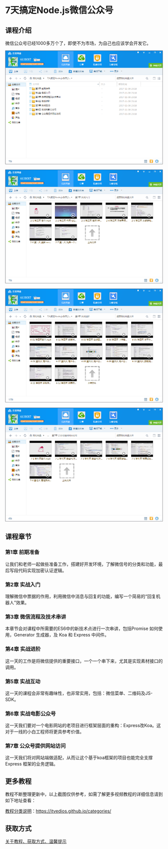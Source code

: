 # 7天搞定Node.js微信公众号

## 课程介绍

微信公众号已经1000多万个了，即使不为市场，为自己也应该学会开发它。

![](img/7天搞定Node.js微信公众号1.png)

![](img/7天搞定Node.js微信公众号2.png)

![](img/7天搞定Node.js微信公众号3.png)

![](img/7天搞定Node.js微信公众号4.png)

## 课程章节

### 第1章 前期准备

让我们和老师一起做些准备工作，搭建好开发环境，了解微信号的分类和功能，最后写段代码实现加密认证逻辑。

### 第2章 实战入门

理解微信中票据的作用，利用微信中消息与回复的功能，编写一个简易的“回复机器人”效果。

### 第3章 微信流程及技术串讲

本章节会对课程中所需要的ES6中的新技术点进行一次串讲，包括Promise 如何使用，Generator 生成器，及 Koa 和 Express 中间件。

### 第4章 实战进阶

这一天的工作是将微信提供的重要接口，一个一个串下来，尤其是实现素材接口的调用。

### 第5章 实战互动

这一天的课程会非常有趣味性，也非常实用，包括：微信菜单、二维码及JS-SDK。

### 第6章 实战电影公众号

这一天我们要对一个电影网站的老项目进行框架层面的重构：Express改Koa。这对于一线的小白工程师将更具参考价值。

### 第7章 公众号提供网站访问

这一天我们将对网站端做适配，从而让这个基于koa框架的项目也能完全支撑 Express 框架的业务逻辑。

## 更多教程

教程不断整理更新中，以上截图仅供参考，如需了解更多视频教程的详细信息请到如下地址查看：

[教程分类说明](https://itvedios.github.io/categories/)：<https://itvedios.github.io/categories/>

## 获取方式

[关于教程、获取方式、温馨提示](https://itvedios.github.io/about/)
